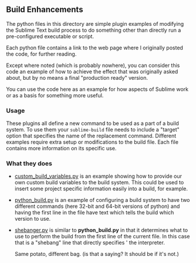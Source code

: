 Build Enhancements
------------------

The python files in this directory are simple plugin examples of modifying the
Sublime Text build process to do something other than directly run a
pre-configured executable or script.

Each python file contains a link to the web page where I originally posted the
code, for further reading.

Except where noted (which is probably nowhere), you can consider this code an
example of how to achieve the effect that was originally asked about, but by no
means a final "production ready" version.

You can use the code here as an example for how aspects of Sublime work or as a
basis for something more useful.

### Usage

These plugins all define a new command to be used as a part of a build system.
To use them your `sublime-build` file needs to include a "target" option that
specifies the name of the replacement command. Different examples require extra
setup or modifications to the build file. Each file contains more information
on its specific use.

### What they does

 * [custom_build_variables.py](custom_build_variables.py) is an example showing
   how to provide our own custom build variables to the build system. This
   could be used to insert some project specific information easily into a
   build, for example.

 * [python_build.py](python_build.py) is an example of configuring a build
   system to have two different commands (here 32-bit and 64-bit versions of
   python) and having the first line in the file have text which tells the
   build which version to use.

 * [shebanger.py](shebanger.py) is similar to **python_build.py** in that it
   determines what to use to perform the build from the first line of the
   current file. In this case that is a "shebang" line that directly specifies '
   the interpreter.

   Same potato, different bag. (is that a saying? It should be if it's not.)